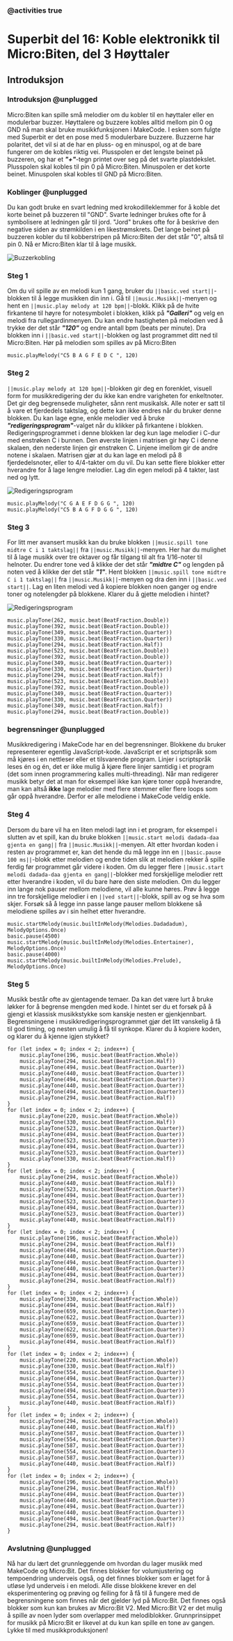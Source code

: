 ### @activities true

# Superbit del 16: Koble elektronikk til Micro:Biten, del 3 Høyttaler
## Introduksjon
### Introduksjon @unplugged

Micro:Biten kan spille små melodier om du kobler til en høyttaler eller en modulerbar buzzer.
Høyttalere og buzzere kobles alltid mellom pin 0 og GND nå man skal bruke musikkfunksjonen i MakeCode.
I esken som fulgte med Superbit er det en pose med 5 modulerbare buzzere.
Buzzerne har polaritet, det vil si at de har en pluss- og en minuspol, og at de bare fungerer om de kobles riktig vei.
Plusspolen er det lengste beinet på buzzeren, og har et ***"+"***-tegn printet over seg på det svarte plastdekslet.
Plusspolen skal kobles til pin 0 på Micro:Biten.
Minuspolen er det korte beinet.
Minuspolen skal kobles til GND på Micro:Biten.

### Koblinger @unplugged

Du kan godt bruke en svart ledning med krokodilleklemmer for å koble det korte beinet på buzzeren til "GND".
Svarte ledninger brukes ofte for å symbolisere at ledningen går til jord.
"Jord" brukes ofte for å beskrive den negative siden av strømkilden i en likestrømskrets.
Det lange beinet på buzzeren kobler du til kobberstripen på Micro:Biten der det står "0", altså til pin 0.
Nå er Micro:Biten klar til å lage musikk.

![Buzzerkobling](https://raw.githubusercontent.com/Yngel72/Superbit/master/static/Buzzerkobling2.jpg)

### Steg 1

Om du vil spille av en melodi kun 1 gang, bruker du ``||basic.ved start||``-blokken til å legge musikken din inn i.
Gå til ``||music.Musikk||``-menyen og hent en ``||music.play melody at 120 bpm||``-blokk.
Klikk på de hvite firkantene til høyre for notesymbolet i blokken, klikk på ***"Galleri"*** og velg en melodi fra rullegardinmenyen.
Du kan endre hastigheten på melodien ved å trykke der det står ***"120"*** og endre antall bpm (beats per minute).
Dra blokken inn i ``||basic.ved start||``-blokken og last programmet ditt ned til Micro:Biten.
Hør på melodien som spilles av på Micro:Biten

```blocks
music.playMelody("C5 B A G F E D C ", 120)
```

### Steg 2

``||music.play melody at 120 bpm||``-blokken gir deg en forenklet, visuell form for musikkredigering der du ikke kan endre varigheten for enkeltnoter.
Det gir deg begrensede muligheter, sånn rent musikalsk.
Alle noter er satt til å vare et fjerdedels taktslag, og dette kan ikke endres når du bruker denne blokken.
Du kan lage egne, enkle melodier ved å bruke ***"redigeringsprogram"***-valget når du klikker på firkantene i blokken.
Redigeringsprogrammet i denne blokken lar deg kun lage melodier i C-dur med enstrøken C i bunnen.
Den øverste linjen i matrisen gir høy C i denne skalaen, den nederste linjen gir enstrøken C.
Linjene imellom gir de andre notene i skalaen.
Matrisen gjør at du kan lage en melodi på 8 fjerdedelsnoter, eller to 4/4-takter om du vil.
Du kan sette flere blokker etter hverandre for å lage lengre melodier.
Lag din egen melodi på 4 takter, last ned og lytt.

![Redigeringsprogram](https://raw.githubusercontent.com/Yngel72/Superbit/master/static/Musikkeditor1.jpg)

```blocks
music.playMelody("C G A E F D G G ", 120)
music.playMelody("C5 B A G F D G G ", 120)
```

### Steg 3

For litt mer avansert musikk kan du bruke blokken ``||music.spill tone midtre C i 1 taktslag||`` fra ``||music.Musikk||``-menyen.
Her har du mulighet til å lage musikk over tre oktaver og får tilgang til alt fra 1/16-noter til helnoter.
Du endrer tone ved å klikke der det står ***"midtre C"*** og lengden på noten ved å klikke der det står ***"1"***.
Hent blokken ``||music.spill tone midtre C i 1 taktslag||`` fra ``||music.Musikk||``-menyen og dra den inn i ``||basic.ved start||``.
Lag en liten melodi ved å kopiere blokken noen ganger og endre toner og notelengder på blokkene.
Klarer du å gjette melodien i hintet?

![Redigeringsprogram](https://raw.githubusercontent.com/Yngel72/Superbit/master/static/Musikkeditor2.jpg)

```blocks
music.playTone(262, music.beat(BeatFraction.Double))
music.playTone(392, music.beat(BeatFraction.Double))
music.playTone(349, music.beat(BeatFraction.Quarter))
music.playTone(330, music.beat(BeatFraction.Quarter))
music.playTone(294, music.beat(BeatFraction.Half))
music.playTone(523, music.beat(BeatFraction.Double))
music.playTone(392, music.beat(BeatFraction.Double))
music.playTone(349, music.beat(BeatFraction.Quarter))
music.playTone(330, music.beat(BeatFraction.Quarter))
music.playTone(294, music.beat(BeatFraction.Half))
music.playTone(523, music.beat(BeatFraction.Double))
music.playTone(392, music.beat(BeatFraction.Double))
music.playTone(349, music.beat(BeatFraction.Quarter))
music.playTone(330, music.beat(BeatFraction.Quarter))
music.playTone(349, music.beat(BeatFraction.Half))
music.playTone(294, music.beat(BeatFraction.Double))
```

### begrensninger @unplugged

Musikkredigering i MakeCode har en del begrensninger.
Blokkene du bruker representerer egentlig JavaScript-kode.
JavaScript er et scriptspråk som må kjøres i en nettleser eller et tilsvarende program.
Linjer i scriptspråk leses én og én, det er ikke mulig å kjøre flere linjer samtidig i et program (det som innen programmering kalles multi-threading).
Når man redigerer musikk betyr det at man for eksempel ikke kan kjøre toner oppå hverandre, man kan altså **ikke** lage melodier med flere stemmer eller flere loops som går oppå hverandre.
Derfor er alle melodiene i MakeCode veldig enkle.

### Steg 4

Dersom du bare vil ha en liten melodi lagt inn i et program, for eksempel i slutten av et spill, kan du bruke blokken ``||music.start melodi dadada-daa gjenta en gang||`` fra ``||music.Musikk||``-menyen.
Alt etter hvordan koden i resten av programmet er, kan det hende du må legge inn en ``||basic.pause 100 ms||``-blokk etter melodien og endre tiden slik at melodien rekker å spille ferdig før programmet går videre i koden.
Om du legger flere ``||music.start melodi dadada-daa gjenta en gang||``-blokker med forskjellige melodier rett etter hverandre i koden, vil du bare høre den siste melodien.
Om du legger inn lange nok pauser mellom melodiene, vil alle kunne høres.
Prøv å legge inn tre forskjellige melodier i en ``||ved start||``-blokk, spill av og se hva som skjer.
Forsøk så å legge inn passe lange pauser mellom blokkene så melodiene spilles av i sin helhet etter hverandre.

```blocks
music.startMelody(music.builtInMelody(Melodies.Dadadadum), MelodyOptions.Once)
basic.pause(4500)
music.startMelody(music.builtInMelody(Melodies.Entertainer), MelodyOptions.Once)
basic.pause(4000)
music.startMelody(music.builtInMelody(Melodies.Prelude), MelodyOptions.Once)
```

### Steg 5

Musikk består ofte av gjentagende temaer.
Da kan det være lurt å bruke løkker for å begrense mengden med kode.
I hintet ser du et forsøk på å gjengi et klassisk musikkstykke som kanskje nesten er gjenkjennbart.
Begrensningene i musikkredigeringsprogrammet gjør det litt vanskelig å få til god timing, og nesten umulig å få til synkope.
Klarer du å kopiere koden, og klarer du å kjenne igjen stykket?

```blocks
for (let index = 0; index < 2; index++) {
    music.playTone(196, music.beat(BeatFraction.Whole))
    music.playTone(294, music.beat(BeatFraction.Half))
    music.playTone(494, music.beat(BeatFraction.Quarter))
    music.playTone(440, music.beat(BeatFraction.Quarter))
    music.playTone(494, music.beat(BeatFraction.Quarter))
    music.playTone(440, music.beat(BeatFraction.Quarter))
    music.playTone(494, music.beat(BeatFraction.Quarter))
    music.playTone(294, music.beat(BeatFraction.Half))
}
for (let index = 0; index < 2; index++) {
    music.playTone(220, music.beat(BeatFraction.Whole))
    music.playTone(330, music.beat(BeatFraction.Half))
    music.playTone(523, music.beat(BeatFraction.Quarter))
    music.playTone(494, music.beat(BeatFraction.Quarter))
    music.playTone(523, music.beat(BeatFraction.Quarter))
    music.playTone(494, music.beat(BeatFraction.Quarter))
    music.playTone(523, music.beat(BeatFraction.Quarter))
    music.playTone(330, music.beat(BeatFraction.Half))
}
for (let index = 0; index < 2; index++) {
    music.playTone(294, music.beat(BeatFraction.Whole))
    music.playTone(440, music.beat(BeatFraction.Half))
    music.playTone(523, music.beat(BeatFraction.Quarter))
    music.playTone(494, music.beat(BeatFraction.Quarter))
    music.playTone(523, music.beat(BeatFraction.Quarter))
    music.playTone(494, music.beat(BeatFraction.Quarter))
    music.playTone(523, music.beat(BeatFraction.Quarter))
    music.playTone(440, music.beat(BeatFraction.Half))
}
for (let index = 0; index < 2; index++) {
    music.playTone(196, music.beat(BeatFraction.Whole))
    music.playTone(294, music.beat(BeatFraction.Half))
    music.playTone(494, music.beat(BeatFraction.Quarter))
    music.playTone(440, music.beat(BeatFraction.Quarter))
    music.playTone(494, music.beat(BeatFraction.Quarter))
    music.playTone(440, music.beat(BeatFraction.Quarter))
    music.playTone(494, music.beat(BeatFraction.Quarter))
    music.playTone(294, music.beat(BeatFraction.Half))
}
for (let index = 0; index < 2; index++) {
    music.playTone(330, music.beat(BeatFraction.Whole))
    music.playTone(494, music.beat(BeatFraction.Half))
    music.playTone(659, music.beat(BeatFraction.Quarter))
    music.playTone(622, music.beat(BeatFraction.Quarter))
    music.playTone(659, music.beat(BeatFraction.Quarter))
    music.playTone(622, music.beat(BeatFraction.Quarter))
    music.playTone(659, music.beat(BeatFraction.Quarter))
    music.playTone(494, music.beat(BeatFraction.Half))
}
for (let index = 0; index < 2; index++) {
    music.playTone(220, music.beat(BeatFraction.Whole))
    music.playTone(330, music.beat(BeatFraction.Half))
    music.playTone(554, music.beat(BeatFraction.Quarter))
    music.playTone(494, music.beat(BeatFraction.Quarter))
    music.playTone(554, music.beat(BeatFraction.Quarter))
    music.playTone(494, music.beat(BeatFraction.Quarter))
    music.playTone(554, music.beat(BeatFraction.Quarter))
    music.playTone(440, music.beat(BeatFraction.Half))
}
for (let index = 0; index < 2; index++) {
    music.playTone(294, music.beat(BeatFraction.Whole))
    music.playTone(440, music.beat(BeatFraction.Half))
    music.playTone(587, music.beat(BeatFraction.Quarter))
    music.playTone(554, music.beat(BeatFraction.Quarter))
    music.playTone(587, music.beat(BeatFraction.Quarter))
    music.playTone(554, music.beat(BeatFraction.Quarter))
    music.playTone(587, music.beat(BeatFraction.Quarter))
    music.playTone(440, music.beat(BeatFraction.Half))
}
for (let index = 0; index < 2; index++) {
    music.playTone(196, music.beat(BeatFraction.Whole))
    music.playTone(294, music.beat(BeatFraction.Half))
    music.playTone(494, music.beat(BeatFraction.Quarter))
    music.playTone(440, music.beat(BeatFraction.Quarter))
    music.playTone(494, music.beat(BeatFraction.Quarter))
    music.playTone(440, music.beat(BeatFraction.Quarter))
    music.playTone(494, music.beat(BeatFraction.Quarter))
    music.playTone(294, music.beat(BeatFraction.Half))
}
```


### Avslutning @unplugged

Nå har du lært det grunnleggende om hvordan du lager musikk med MakeCode og Micro:Bit.
Det finnes blokker for volumjustering og tempoendring underveis også, og det finnes blokker som er laget for å utløse lyd underveis i en melodi.
Alle disse blokkene krever en del eksperimentering og prøving og feiling for å få til å fungere med de begrensningene som finnes når det gjelder lyd på Micro:Bit.
Det finnes også blokker som kun kan brukes av Micro:Bit V2.
Med Micro:Bit V2 er det mulig å spille av noen lyder som overlapper med melodiblokker.
Grunnprinsippet for musikk på Micro:Bit er likevel at du kun kan spille en tone av gangen.
Lykke til med musikkproduksjonen!


<script src="https://makecode.com/gh-pages-embed.js"></script><script>makeCodeRender("{{ site.makecode.home_url }}", "{{ site.github.owner_name }}/{{ site.github.repository_name }}");</script>
